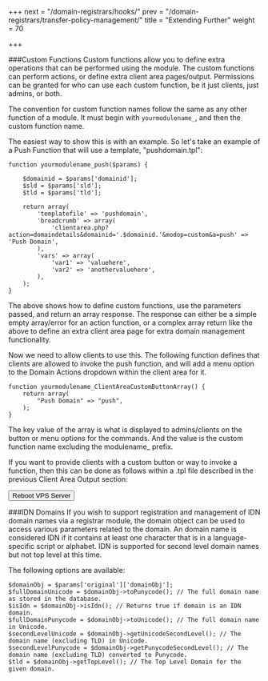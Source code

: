 +++
next = "/domain-registrars/hooks/"
prev = "/domain-registrars/transfer-policy-management/"
title = "Extending Further"
weight = 70

+++

###Custom Functions
Custom functions allow you to define extra operations that can be performed using the module. The custom functions can perform actions, or define extra client area pages/output. Permissions can be granted for who can use each custom function, be it just clients, just admins, or both.

The convention for custom function names follow the same as any other function of a module. It must begin with `yourmodulename_`, and then the custom function name.

The easiest way to show this is with an example. So let's take an example of a Push Function that will use a template, "pushdomain.tpl":

```
function yourmodulename_push($params) {

    $domainid = $params['domainid'];
    $sld = $params['sld'];
    $tld = $params['tld'];

    return array(
        'templatefile' => 'pushdomain',
        'breadcrumb' => array(
            'clientarea.php?action=domaindetails&domainid='.$domainid.'&modop=custom&a=push' => 'Push Domain',
        ),
        'vars' => array(
            'var1' => 'valuehere',
            'var2' => 'anothervaluehere',
        ),
    );
}
```

The above shows how to define custom functions, use the parameters passed, and return an array response. The response can either be a simple empty array/error for an action function, or a complex array return like the above to define an extra client area page for extra domain management functionality.

Now we need to allow clients to use this. The following function defines that clients are allowed to invoke the push function, and will add a menu option to the Domain Actions dropdown within the client area for it.

```
function yourmodulename_ClientAreaCustomButtonArray() {
    return array(
        "Push Domain" => "push",
    );
}
```

The key value of the array is what is displayed to admins/clients on the button or menu options for the commands. And the value is the custom function name excluding the modulename_ prefix.

If you want to provide clients with a custom button or way to invoke a function, then this can be done as follows within a .tpl file described in the previous Client Area Output section:

 <form method="post" action="clientarea.php?action=domaindetails">
 <input type="hidden" name="domainid" value="{$domainid}" />
 <input type="hidden" name="modop" value="custom" />
 <input type="hidden" name="a" value="reboot" />
 <input type="submit" value="Reboot VPS Server" />
 </form>
 
###IDN Domains
If you wish to support registration and management of IDN domain names via a registrar module, the domain object can be 
used to access various parameters related to the domain.  An domain name is considered IDN if it contains at least one 
character that is in a language-specific script or alphabet.  IDN is supported for second level domain names but not top 
level at this time.

The following options are available:
```
$domainObj = $params['original']['domainObj'];
$fullDomainUnicode = $domainObj->toPunycode(); // The full domain name as stored in the database.
$isIdn = $domainObj->isIdn(); // Returns true if domain is an IDN domain.
$fullDomainPunycode = $domainObj->toUnicode(); // The full domain name in Unicode.
$secondLevelUnicode = $domainObj->getUnicodeSecondLevel(); // The domain name (excluding TLD) in Unicode.
$secondLevelPunycode = $domainObj->getPunycodeSecondLevel(); // The domain name (excluding TLD) converted to Punycode.
$tld = $domainObj->getTopLevel(); // The Top Level Domain for the given domain.
```